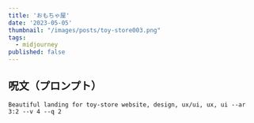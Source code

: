 ```yaml
---
title: 'おもちゃ屋'
date: '2023-05-05'
thumbnail: "/images/posts/toy-store003.png"
tags:
  - midjourney
published: false
---
```


## 呪文（プロンプト）
```
Beautiful landing for toy-store website, design, ux/ui, ux, ui --ar 3:2 --v 4 --q 2
```
